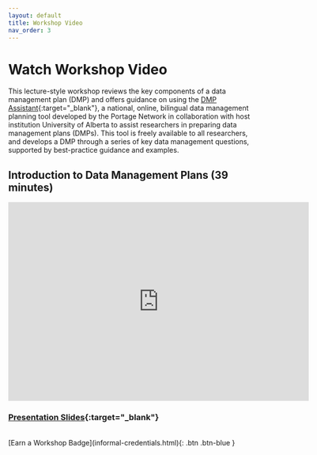 ```yaml
---
layout: default
title: Workshop Video
nav_order: 3
---
```

# Watch Workshop Video 
This lecture-style workshop reviews the key components of a data management plan (DMP) and offers guidance on using the [DMP Assistant](https://assistant.portagenetwork.ca/){:target="_blank"}, a national, online, bilingual data management planning tool developed by the Portage Network in collaboration with host institution University of Alberta to assist researchers in preparing data management plans (DMPs). This tool is freely available to all researchers, and develops a DMP through a series of key data management questions, supported by best-practice guidance and examples.

## Introduction to Data Management Plans (39 minutes)

<iframe id="kaltura_player" src="https://admin.video.ubc.ca/p/180/sp/18000/embedIframeJs/uiconf_id/23451293/partner_id/180?iframeembed=true&playerId=kaltura_player&entry_id=0_etsomldh&flashvars[streamerType]=auto&amp;flashvars[localizationCode]=en&amp;flashvars[leadWithHTML5]=true&amp;flashvars[sideBarContainer.plugin]=true&amp;flashvars[sideBarContainer.position]=left&amp;flashvars[sideBarContainer.clickToClose]=true&amp;flashvars[chapters.plugin]=true&amp;flashvars[chapters.layout]=vertical&amp;flashvars[chapters.thumbnailRotator]=false&amp;flashvars[streamSelector.plugin]=true&amp;flashvars[EmbedPlayer.SpinnerTarget]=videoHolder&amp;flashvars[dualScreen.plugin]=true&amp;flashvars[hotspots.plugin]=1&amp;flashvars[Kaltura.addCrossoriginToIframe]=true&amp;&wid=0_qmxe0lv2" width="608" height="402" allowfullscreen webkitallowfullscreen mozAllowFullScreen allow="autoplay *; fullscreen *; encrypted-media *" sandbox="allow-forms allow-same-origin allow-scripts allow-top-navigation allow-pointer-lock allow-popups allow-modals allow-orientation-lock allow-popups-to-escape-sandbox allow-presentation allow-top-navigation-by-user-activation" frameborder="0" title="Kaltura Player"></iframe>

### [Presentation Slides](https://bit.ly/3zRhhSa){:target="_blank"} 
<br>
[Earn a Workshop Badge](informal-credentials.html){: .btn .btn-blue }
